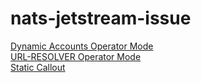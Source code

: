 # nats-jetstream-issue

[Dynamic Accounts Operator Mode](/DYNAMIC-LOOKUP.md)  
[URL-RESOLVER Operator Mode](/URL-RESOLVER.md)  
[Static Callout](/STATIC_CALLOUT.md)

